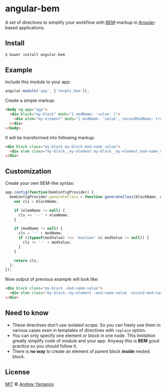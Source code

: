 # angular-bem

A set of directives to simplify your workflow with [BEM](https://bem.info)-markup in [Angular](https://angularjs.org)-based applications.

## Install

```bash
$ bower install angular-bem
```

## Example
Include this module to your app:

```javascript
angular.module('app', ['tenphi.bem']);
```

Create a simple markup:

```html
<body ng-app="app">
  <div block="my-block" mods="{ modName: 'value' }">
    <div elem="my-element" mods="{ modName: 'value', secondModName: true }"></div>
  </div>
</body>
```

It will be transformed into following markup:

```html
<div block class="my-block my-block_mod-name_value">
  <div elem class="my-block__my-element my-block__my-element_mod-name_value my-block__my-element_second-mod-name"></div>
</div>
```

## Customization
Create your own BEM-like syntax:

```javascript
app.config(function(bemConfigProvider) {
  bemConfigProvider.generateClass = function generateClass(blockName, elemName, modName, modValue) {
    var cls = blockName;

    if (elemName != null) {
      cls += '--' + elemName;
    }

    if (modName != null) {
      cls = '-' + modName;
      if ((typeof(modValue) !== 'boolean' && modValue != null)) {
        cls += '-' + modValue;
      }
    }

    return cls;
  };
});
```

Now output of previous example will look like:

```html
<div block class="my-block -mod-name-value">
  <div elem class="my-block--my-element -mod-name-value -second-mod-name"></div>
</div>
```


## Need to know
* These directives don't use isolated scope. So you can freely use them in various cases even in templates of directives with `replace` option.
* You can only specify one element or block in one node. This limitation greatly simplify code of module and your app. Anyway this is **BEM** good practice so you should follow it.
* There is **no way** to create an element of parent block **inside** nested block.

## License

[MIT](http://opensource.org/licenses/MIT) © [Andrey Yamanov](http://tenphi.me)
